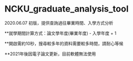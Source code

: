 # NCKU_graduate_analysis_tool
 
2020.06.07 初版，提供查詢過往畢業時間、入學方式分析

**就學期間計算方式：論文學年度(畢業年度) - 入學年度 + 1 

**開啟需約10秒，搜尋較多年的資料需要較多時間，請耐心等候

**2021年後因電子論文更新，目前軟體無法使用
